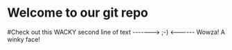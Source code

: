 
# Welcome to our git repo

#Check out this WACKY second line of text -------> ;-) <------ Wowza! A winky face!
